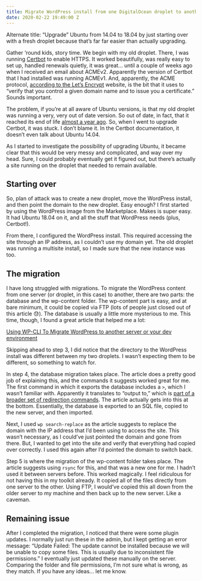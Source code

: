 ```yaml
---
title: Migrate WordPress install from one DigitalOcean droplet to another
date: 2020-02-22 19:49:00 Z
---
```


Alternate title: “Upgrade” Ubuntu from 14.04 to 18.04 by just starting over with a fresh droplet because that’s far far easier than actually upgrading.

Gather ‘round kids, story time. We begin with my old droplet. There, I was running [Certbot](https://certbot.eff.org) to enable HTTPS. It worked beautifully, was really easy to set up, handled renewals quietly, it was great… until a couple of weeks ago when I received an email about ACMEv2. Apparently the version of Certbot that I had installed was running ACMEv1. And, apparently, the ACME protocol, [according to the Let’s Encrypt](https://letsencrypt.org/docs/client-options/) website, is the bit that it uses to “verify that you control a given domain name and to issue you a certificate.” Sounds important.

The problem, if you’re at all aware of Ubuntu versions, is that my old droplet was running a very, very out of date version. So out of date, in fact, that it reached its end of life [almost a year ago](https://www.omgubuntu.co.uk/2019/04/ubuntu-14-04-end-of-life). So, when I went to upgrade Certbot, it was stuck. I don’t blame it. In the Certbot documentation, it doesn’t even talk about Ubuntu 14.04.

As I started to investigate the possibility of upgrading Ubuntu, it became clear that this would be very messy and complicated, and way over my head. Sure, I could probably eventually get it figured out, but there’s actually a site running on the droplet that needed to remain available.

## Starting over

So, plan of attack was to create a new droplet, move the WordPress install, and then point the domain to the new droplet. Easy enough? I first started by using the WordPress image from the Marketplace. Makes is super easy. It had Ubuntu 18.04 on it, and all the stuff that WordPress needs (plus, Certbot!).

From there, I configured the WordPress install. This required accessing the site through an IP address, as I couldn’t use my domain yet. The old droplet was running a multisite install, so I made sure that the new instance was too.

## The migration

I have long struggled with migrations. To migrate the WordPress content from one server (or droplet, in this case) to another, there are two parts: the database and the wp-content folder. The wp-content part is easy, and at bare minimum, it could be copied via FTP (lots of people just closed out of this article 😓). The database is usually a little more mysterious to me. This time, though, I found a great article that helped me a lot:

[Using WP-CLI To Migrate WordPress to another server or your dev environment](https://medium.com/@devron/using-wp-cli-to-migrate-wordpress-to-another-server-or-your-dev-environment-bded1c78b9ee)

Skipping ahead to step 3, I did notice that the directory to the WordPress install was different between my two droplets. I wasn’t expecting them to be different, so something to watch for.

In step 4, the database migration takes place. The article does a pretty good job of explaining this, and the commands it suggests worked great for me. The first command in which it exports the database includes a `>`, which I wasn’t familiar with. Apparently it translates to “output to,” which is [part of a broader set of redirection commands](https://en.wikipedia.org/wiki/Redirection_%28computing%29). The article actually gets into this at the bottom. Essentially, the database is exported to an SQL file, copied to the new server, and then imported.

Next, I used `wp search-replace` as the article suggests to replace the domain with the IP address that I’d been using to access the site. This wasn’t necessary, as I could’ve just pointed the domain and gone from there. But, I wanted to get into the site and verify that everything had copied over correctly. I used this again after I’d pointed the domain to switch back.

Step 5 is where the migration of the wp-content folder takes place. The article suggests using `rsync` for this, and that was a new one for me. I hadn’t used it between servers before. This worked magically. I feel ridiculous for not having this in my toolkit already. It copied all of the files directly from one server to the other. Using FTP, I would’ve copied this all down from the older server to my machine and then back up to the new server. Like a caveman.

## Remaining issue

After I completed the migration, I noticed that there were some plugin updates. I normally just run these in the admin, but I kept getting an error message: “Update Failed: The update cannot be installed because we will be unable to copy some files. This is usually due to inconsistent file permissions.” I eventually just updated these manually on the server. Comparing the folder and file permissions, I’m not sure what is wrong, as they match. If you have any ideas... let me know.
